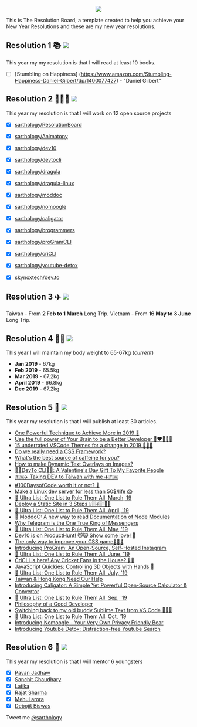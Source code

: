<div align="center">
  <img src="https://i.imgur.com/thKzPkw.png">
</div>

This is The Resolution Board, a template created to help you achieve your New Year Resolutions and these are my new year resolutions.

## Resolution 1 📚 ![](https://img.shields.io/badge/progress-0%25-darkgreen.svg)
This year my my resolution is that I will read at least 10 books.
- [ ] [Stumbling on Happiness] (https://www.amazon.com/Stumbling-Happiness-Daniel-Gilbert/dp/1400077427) - "Daniel Gilbert"



## Resolution 2 👨🏻‍💻 ![](https://img.shields.io/badge/progress-116%25-darkgreen.svg)

This year my resolution is that I will work on 12 open source projects

- [x] [sarthology/ResolutionBoard](https://github.com/sarthology/ResolutionBoard)
- [x] [sarthology/Animatopy](https://github.com/sarthology/Animatopy)
- [x] [sarthology/dev10](https://github.com/sarthology/Dev10)
- [x] [sarthology/devtocli](https://github.com/sarthology/devtocli)
- [x] [sarthology/dragula](https://github.com/sarthology/dragula)
- [x] [sarthology/dragula-linux](https://github.com/sarthology/dragula)
- [x] [sarthology/moddoc](https://github.com/sarthology/moddoc)
- [x] [sarthology/nomoogle](https://github.com/sarthology/nomoogle)
- [x] [sarthology/caligator](https://github.com/sarthology/caligator)
- [x] [sarthology/brogrammers](https://github.com/sarthology/brogrammers)
- [x] [sarthology/proGramCLI](https://github.com/sarthology/proGramCLI)
- [x] [sarthology/criCLI](https://github.com/sarthology/criCLI)
- [x] [sarthology/youtube-detox](https://github.com/sarthology/youtube-detox)
- [x] [skynoxtech/dev.to](https://github.com/skynoxtech/dev.to)




## Resolution 3 ✈️ ![](https://img.shields.io/badge/progress-200%25-darkgreen.svg)
Taiwan - From **2 Feb to 1 March** Long Trip.
Vietnam - From **16 May to 3 June** Long Trip.

## Resolution 4 💪🏼 ![](https://img.shields.io/badge/progress-100%25-darkgreen.svg)
This year I will maintain my body weight to 65-67kg (*current*)
* **Jan 2019** - 67kg
* **Feb 2019** - 65.5kg
* **Mar 2019** - 67.2kg
* **April 2019** - 66.8kg
* **Dec 2019** - 67.2kg

## Resolution 5 🤝 ![](https://img.shields.io/badge/progress-103%25-darkgreen.svg)
This year my resolution is that I will publish at least 30 articles.

* [One Powerful Technique to Achieve More in 2019 📓](https://medium.com/@Sarthaksharma0/one-powerful-technique-to-achieve-more-in-2019-6f1d4b816d89)
* [Use the full power of Your Brain to be a Better Developer 🧠❤️👩🏻‍💻](https://dev.to/teamxenox/use-the-full-power-of-your-brain-to-be-a-better-developer--27pe)
* [15 underrated VSCode Themes for a change in 2019 🤷🏻‍♀️](https://dev.to/teamxenox/15-underrated-vscode-themes-for-a-change-in-2019---122e)
* [Do we really need a CSS Framework?](https://dev.to/sarthology/do-we-really-need-a-css-framework-4ma6)
* [What's the best source of caffeine for you?](https://dev.to/teamxenox/whats-the-best-source-of-caffeine-for-you--2lfd)
* [How to make Dynamic Text Overlays on Images?](https://dev.to/teamxenox/how-to-make-dynamic-text-overlays-on-images-dcc)
* [🎁💝DevTo CLI💝🎁: A Valentine's Day Gift To My Favorite People](https://dev.to/teamxenox/devto-cli-a-valentines-day-gift-to-my-favorite-people-56bd)
* [🇹🇼✈️ Taking DEV to Taiwan with me ✈️🇹🇼](https://dev.to/teamxenox/-taking-dev-to-taiwan-with-me--2c77)
* [#100DaysofCode worth it or not? 🤔](https://dev.to/teamxenox/100daysofcode-worth-it-or-not--1dh8)
* [Make a Linux dev server for less than 50$/life 😱](https://dev.to/teamxenox/make-a-linux-dev-server-for-less-than-50life--3gc7)
* [🤯 Ultra List: One List to Rule Them All. March, 19](https://dev.to/teamxenox/-ultra-list-one-list-to-rule-them-all-march-19-4p4f)
* [Deploy a Static Site in 3 Steps 👆🏼✌🏼🤟🏼](https://dev.to/teamxenox/deploy-a-static-site-in-3-steps-5dag)
* [🤯 Ultra List: One List to Rule Them All. April, '19](https://dev.to/teamxenox/ultra-list-one-list-to-rule-them-all-april-19-2386)
* [🐶 ModdoC: A new way to read Documentation of Node Modules](https://dev.to/teamxenox/moddoc-a-new-way-to-read-documentation-of-node-modules-3ok4)
* [Why Telegram is the One True King of Messengers](https://dev.to/teamxenox/why-telegram-is-the-one-true-king-of-messengers-1h4f)
* [🤯 Ultra List: One List to Rule Them All. May, '19](https://dev.to/teamxenox/ultra-list-one-list-to-rule-them-all-may-19-313i)
* [Dev10 is on ProductHunt! 😻🙀 Show some love! 💖](https://dev.to/teamxenox/dev10-is-on-producthunt-show-some-love-9p9)
* [The only way to improve your CSS game👩🏾‍🎨](https://dev.to/teamxenox/the-only-way-to-improve-your-css-game-1m2k)
* [Introducing ProGram: An Open-Source, Self-Hosted Instagram](https://dev.to/teamxenox/introducing-program-an-open-source-self-hosted-instagram-2fij)
* [🤯 Ultra List: One List to Rule Them All. June, '19](https://dev.to/teamxenox/ultra-list-one-list-to-rule-them-all-june-19-31b8)
* [CriCLI is here! Any Cricket Fans in the House? 👀🏏](https://dev.to/teamxenox/cricli-is-here-any-cricket-fans-in-the-house-18pb)
* [JavaScript Quickies: Controlling 3D Objects with Hands 🤯](https://dev.to/teamxenox/javascript-quickies-controlling-3d-objects-with-hands-498n)
* [🤯 Ultra List: One List to Rule Them All. July, '19](https://dev.to/teamxenox/ultra-list-one-list-to-rule-them-all-july-19-1lgd)
* [Taiwan & Hong Kong Need Our Help](https://dev.to/teamxenox/taiwan-hong-kong-need-our-help-3le4)
* [Introducing Caligator: A Simple Yet Powerful Open-Source Calculator & Convertor](https://dev.to/teamxenox/introducing-caligator-a-simple-yet-powerful-open-source-calculator-convertor-5f86)
* [🤯 Ultra List: One List to Rule Them All. Sep, '19](https://dev.to/teamxenox/ultra-list-one-list-to-rule-them-all-sep-19-1kpj)
* [Philosophy of a Good Developer](https://dev.to/teamxenox/philosophy-of-a-good-developer-30c2)
* [Switching back to my old buddy Sublime Text from VS Code 🤷🏻‍♂️](https://dev.to/teamxenox/switching-back-to-my-old-buddy-sublime-text-from-vs-code-57mp)
* [🤯 Ultra List: One List to Rule Them All. Oct, '19](https://dev.to/teamxenox/ultra-list-one-list-to-rule-them-all-oct-19-1aeh)
* [Introducing Nomoogle - Your Very Own Privacy Friendly Bear](https://dev.to/teamxenox/introducing-nomoogle-your-very-own-privacy-friendly-bear-4b08)
* [Introducing Youtube Detox: Distraction-free Youtube Search](https://dev.to/teamxenox/introducing-youtube-detox-distraction-free-youtube-search-2ff2)

## Resolution 6 🤝 ![](https://img.shields.io/badge/progress-100%25-darkgreen.svg)
This year my resolution is that I will mentor 6 youngsters

- [x] [Pavan Jadhaw](https://github.com/pavanjadhaw)
- [x] [Sanchit Chaudhary](https://twitter.com/sanchitc99)
- [x] [Latika](https://twitter.com/latikagandhi97)
- [x] [Rajat Sharma](https://twitter.com/RajatSh84570829)
- [x] [Mehul arora](https://twitter.com/me_mehul02)
- [x] [Debojit Biswas](https://twitter.com/Debojit22434166)

Tweet me [@sarthology](https://twitter.com/sarthology)
